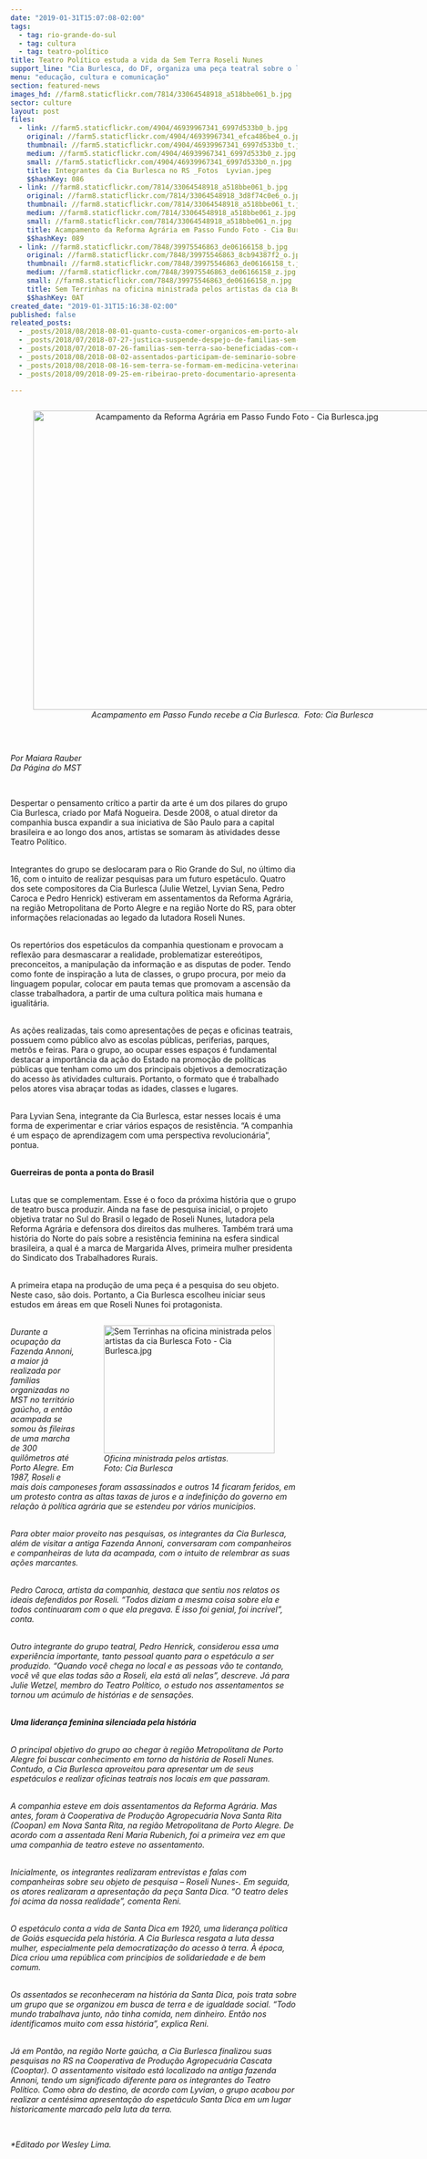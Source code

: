```yaml
---
date: "2019-01-31T15:07:08-02:00"
tags:
  - tag: rio-grande-do-sul
  - tag: cultura
  - tag: teatro-político
title: Teatro Político estuda a vida da Sem Terra Roseli Nunes
support_line: "Cia Burlesca, do DF, organiza uma peça teatral sobre o legado deixado pela acampada"
menu: "educação, cultura e comunicação"
section: featured-news
images_hd: //farm8.staticflickr.com/7814/33064548918_a518bbe061_b.jpg
sector: culture
layout: post
files:
  - link: //farm5.staticflickr.com/4904/46939967341_6997d533b0_b.jpg
    original: //farm5.staticflickr.com/4904/46939967341_efca486be4_o.jpg
    thumbnail: //farm5.staticflickr.com/4904/46939967341_6997d533b0_t.jpg
    medium: //farm5.staticflickr.com/4904/46939967341_6997d533b0_z.jpg
    small: //farm5.staticflickr.com/4904/46939967341_6997d533b0_n.jpg
    title: Integrantes da Cia Burlesca no RS _Fotos  Lyvian.jpeg
    $$hashKey: 086
  - link: //farm8.staticflickr.com/7814/33064548918_a518bbe061_b.jpg
    original: //farm8.staticflickr.com/7814/33064548918_3d8f74c0e6_o.jpg
    thumbnail: //farm8.staticflickr.com/7814/33064548918_a518bbe061_t.jpg
    medium: //farm8.staticflickr.com/7814/33064548918_a518bbe061_z.jpg
    small: //farm8.staticflickr.com/7814/33064548918_a518bbe061_n.jpg
    title: Acampamento da Reforma Agrária em Passo Fundo Foto - Cia Burlesca.jpg
    $$hashKey: 089
  - link: //farm8.staticflickr.com/7848/39975546863_de06166158_b.jpg
    original: //farm8.staticflickr.com/7848/39975546863_8cb94387f2_o.jpg
    thumbnail: //farm8.staticflickr.com/7848/39975546863_de06166158_t.jpg
    medium: //farm8.staticflickr.com/7848/39975546863_de06166158_z.jpg
    small: //farm8.staticflickr.com/7848/39975546863_de06166158_n.jpg
    title: Sem Terrinhas na oficina ministrada pelos artistas da cia Burlesca Foto - Cia Burlesca.jpg
    $$hashKey: 0AT
created_date: "2019-01-31T15:16:38-02:00"
published: false
releated_posts:
  - _posts/2018/08/2018-08-01-quanto-custa-comer-organicos-em-porto-alegre.md
  - _posts/2018/07/2018-07-27-justica-suspende-despejo-de-familias-sem-terra-em-sao-gabriel-no-rs.md
  - _posts/2018/07/2018-07-26-familias-sem-terra-sao-beneficiadas-com-cisternas-na-regiao-da-campanha-gaucha.md
  - _posts/2018/08/2018-08-02-assentados-participam-de-seminario-sobre-certificacao-organica-no-rio-grande-do-sul.md
  - _posts/2018/08/2018-08-16-sem-terra-se-formam-em-medicina-veterinaria.md
  - _posts/2018/09/2018-09-25-em-ribeirao-preto-documentario-apresenta-experiencia-agroflorestal-no-assentamento-mario-lago.md

---
```

<div style="text-align:center">
<figure class="image" style="display:inline-block"><img alt="Acampamento da Reforma Agrária em Passo Fundo Foto - Cia Burlesca.jpg" height="525" src="//farm8.staticflickr.com/7814/33064548918_a518bbe061_b.jpg" width="700" />
<figcaption><em>Acampamento em Passo Fundo recebe a Cia Burlesca.&nbsp; Foto: Cia Burlesca</em></figcaption>
</figure>
</div>

<p>&nbsp;</p>

<p><em>Por Maiara Rauber<br />
Da P&aacute;gina do MST</em></p>

<p>&nbsp;</p>

<p>Despertar o pensamento cr&iacute;tico a partir da arte &eacute; um dos pilares do grupo Cia Burlesca, criado por Maf&aacute; Nogueira. Desde 2008, o atual diretor da companhia busca expandir a sua iniciativa de S&atilde;o Paulo para a capital brasileira e ao longo dos anos, artistas se somaram &agrave;s atividades desse Teatro Pol&iacute;tico.</p>

<p><br />
Integrantes do grupo se deslocaram para o Rio Grande do Sul, no &uacute;ltimo dia 16, com o intuito de realizar pesquisas para um futuro espet&aacute;culo. Quatro dos sete compositores da Cia Burlesca (Julie Wetzel, Lyvian Sena, Pedro Caroca e Pedro Henrick) estiveram em assentamentos da Reforma Agr&aacute;ria, na regi&atilde;o Metropolitana de Porto Alegre e na regi&atilde;o Norte do RS, para obter informa&ccedil;&otilde;es relacionadas ao legado da lutadora Roseli Nunes.</p>

<p><br />
Os repert&oacute;rios dos espet&aacute;culos da companhia questionam e provocam a reflex&atilde;o para desmascarar a realidade, problematizar estere&oacute;tipos, preconceitos, a manipula&ccedil;&atilde;o da informa&ccedil;&atilde;o e as disputas de poder. Tendo como fonte de inspira&ccedil;&atilde;o a luta de classes, o grupo procura, por meio da linguagem popular, colocar em pauta temas que promovam a ascens&atilde;o da classe trabalhadora, a partir de uma cultura pol&iacute;tica mais humana e igualit&aacute;ria.</p>

<p><br />
As a&ccedil;&otilde;es realizadas, tais como apresenta&ccedil;&otilde;es de pe&ccedil;as e oficinas teatrais, possuem como p&uacute;blico alvo as escolas p&uacute;blicas, periferias, parques, metr&ocirc;s e feiras. Para o grupo, ao ocupar esses espa&ccedil;os &eacute; fundamental destacar a import&acirc;ncia da a&ccedil;&atilde;o do Estado na promo&ccedil;&atilde;o de pol&iacute;ticas p&uacute;blicas que tenham como um dos principais objetivos a democratiza&ccedil;&atilde;o do acesso &agrave;s atividades culturais. Portanto, o formato que &eacute; trabalhado pelos atores visa abra&ccedil;ar todas as idades, classes e lugares.</p>

<p><br />
Para Lyvian Sena, integrante da Cia Burlesca, estar nesses locais &eacute; uma forma de experimentar e criar v&aacute;rios espa&ccedil;os de resist&ecirc;ncia. &ldquo;A companhia &eacute; um espa&ccedil;o de aprendizagem com uma perspectiva revolucion&aacute;ria&rdquo;, pontua.</p>

<p><br />
<strong>Guerreiras de ponta a ponta do Brasil</strong></p>

<p><br />
Lutas que se complementam. Esse &eacute; o foco da pr&oacute;xima hist&oacute;ria que o grupo de teatro busca produzir. Ainda na fase de pesquisa inicial, o projeto objetiva tratar no Sul do Brasil o legado de Roseli Nunes, lutadora pela Reforma Agr&aacute;ria e defensora dos direitos das mulheres. Tamb&eacute;m trar&aacute; uma hist&oacute;ria do Norte do pa&iacute;s sobre a resist&ecirc;ncia feminina na esfera sindical brasileira, a qual &eacute; a marca de Margarida Alves, primeira mulher presidenta do Sindicato dos Trabalhadores Rurais.</p>

<p><br />
A primeira etapa na produ&ccedil;&atilde;o de uma pe&ccedil;a &eacute; a pesquisa do seu objeto. Neste caso, s&atilde;o dois. Portanto, a Cia Burlesca escolheu iniciar seus estudos em &aacute;reas em que Roseli Nunes foi protagonista.</p>

<figure class="image" style="float:right"><img alt="Sem Terrinhas na oficina ministrada pelos artistas da cia Burlesca Foto - Cia Burlesca.jpg" height="225" src="//farm8.staticflickr.com/7848/39975546863_de06166158_b.jpg" width="300" />
<figcaption><em>Oficina ministrada pelos artistas.<br />
Foto: Cia Burlesca</em></figcaption>
</figure>

<p><br />
<em>Durante a ocupa&ccedil;&atilde;o da Fazenda Annoni, a maior j&aacute; realizada por fam&iacute;lias organizadas no MST no territ&oacute;rio ga&uacute;cho, a ent&atilde;o acampada se somou &agrave;s fileiras de uma marcha de 300 quil&ocirc;metros at&eacute; Porto Alegre. Em 1987, Roseli e mais dois camponeses foram assassinados e outros 14 ficaram feridos, em um protesto contra as altas taxas de juros e a indefini&ccedil;&atilde;o do governo em rela&ccedil;&atilde;o &agrave; pol&iacute;tica agr&aacute;ria que se estendeu por v&aacute;rios munic&iacute;pios.</em></p>

<p><br />
<em>Para obter maior proveito nas pesquisas, os integrantes da Cia Burlesca, al&eacute;m de visitar a antiga Fazenda Annoni, conversaram com companheiros e companheiras de luta da acampada, com o intuito de relembrar as suas a&ccedil;&otilde;es marcantes.</em></p>

<p><br />
<em>Pedro Caroca, artista da companhia, destaca que sentiu nos relatos os ideais defendidos por Roseli. &ldquo;Todos diziam a mesma coisa sobre ela e todos continuaram com o que ela pregava. E isso foi genial, foi incr&iacute;vel&rdquo;, conta.&nbsp;</em></p>

<p><br />
<em>Outro integrante do grupo teatral, Pedro Henrick, considerou essa uma experi&ecirc;ncia importante, tanto pessoal quanto para o espet&aacute;culo a ser produzido. &ldquo;Quando voc&ecirc; chega no local e as pessoas v&atilde;o te contando, voc&ecirc; v&ecirc; que elas todas s&atilde;o a Roseli, ela est&aacute; ali nelas&rdquo;, descreve. J&aacute; para Julie Wetzel, membro do Teatro Pol&iacute;tico, o estudo nos assentamentos se tornou um ac&uacute;mulo de hist&oacute;rias e de sensa&ccedil;&otilde;es.</em></p>

<p><br />
<em><strong>Uma lideran&ccedil;a feminina silenciada pela hist&oacute;ria</strong></em></p>

<p><br />
<em>O principal objetivo do grupo ao chegar &agrave; regi&atilde;o Metropolitana de Porto Alegre foi buscar conhecimento em torno da hist&oacute;ria de Roseli Nunes. Contudo, a Cia Burlesca aproveitou para apresentar um de seus espet&aacute;culos e realizar oficinas teatrais nos locais em que passaram.</em></p>

<p><br />
<em>A companhia esteve em dois assentamentos da Reforma Agr&aacute;ria. Mas antes, foram &agrave; Cooperativa de Produ&ccedil;&atilde;o Agropecu&aacute;ria Nova Santa Rita (Coopan) em Nova Santa Rita, na regi&atilde;o Metropolitana de Porto Alegre. De acordo com a assentada Reni Maria Rubenich, foi a primeira vez em que uma companhia de teatro esteve no assentamento.</em></p>

<p><br />
<em>Inicialmente, os integrantes realizaram entrevistas e falas com companheiras sobre seu objeto de pesquisa &ndash; Roseli Nunes-. Em seguida, os atores realizaram a apresenta&ccedil;&atilde;o da pe&ccedil;a Santa Dica. &ldquo;O teatro deles foi acima da nossa realidade&rdquo;, comenta Reni.</em></p>

<p><br />
<em>O espet&aacute;culo conta a vida de Santa Dica em 1920, uma lideran&ccedil;a pol&iacute;tica de Goi&aacute;s esquecida pela hist&oacute;ria. A Cia Burlesca resgata a luta dessa mulher, especialmente pela democratiza&ccedil;&atilde;o do acesso &agrave; terra. &Agrave; &eacute;poca, Dica criou uma rep&uacute;blica com princ&iacute;pios de solidariedade e de bem comum.</em></p>

<p><br />
<em>Os assentados se reconheceram na hist&oacute;ria da Santa Dica, pois trata sobre um grupo que se organizou em busca de terra e de igualdade social. &ldquo;Todo mundo trabalhava junto, n&atilde;o tinha comida, nem dinheiro. Ent&atilde;o nos identificamos muito com essa hist&oacute;ria&rdquo;, explica Reni.</em></p>

<p><br />
<em>J&aacute; em Pont&atilde;o, na regi&atilde;o Norte ga&uacute;cha, a Cia Burlesca finalizou suas pesquisas no RS na Cooperativa de Produ&ccedil;&atilde;o Agropecu&aacute;ria Cascata (Cooptar). O assentamento visitado est&aacute; localizado na antiga fazenda Annoni, tendo um significado diferente para os integrantes do Teatro Pol&iacute;tico. Como obra do destino, de acordo com Lyvian, o grupo acabou por realizar a cent&eacute;sima apresenta&ccedil;&atilde;o do espet&aacute;culo Santa Dica em um lugar historicamente marcado pela luta da terra.</em></p>

<p>&nbsp;</p>

<p><em>*Editado por Wesley Lima.</em></p>
